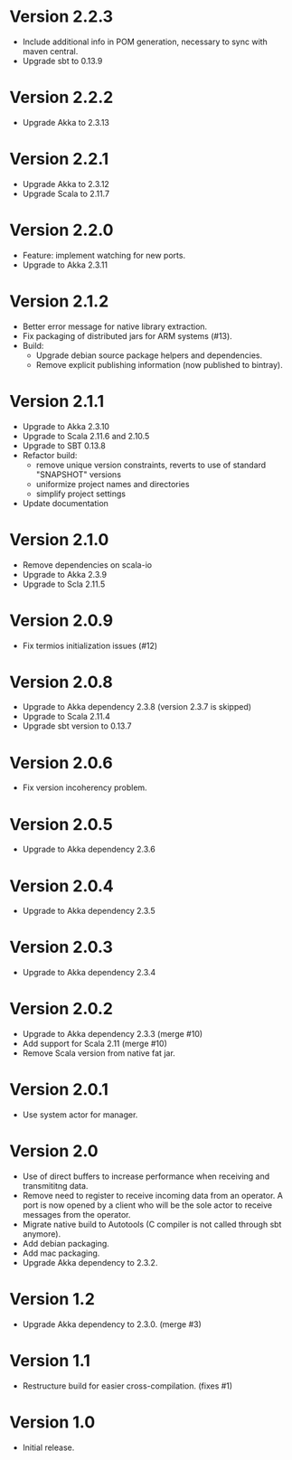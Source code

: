 # Version 2.2.3
- Include additional info in POM generation, necessary to sync with maven central.
- Upgrade sbt to 0.13.9

# Version 2.2.2
- Upgrade Akka to 2.3.13

# Version 2.2.1
- Upgrade Akka to 2.3.12
- Upgrade Scala to 2.11.7

# Version 2.2.0
- Feature: implement watching for new ports.
- Upgrade to Akka 2.3.11

# Version 2.1.2
- Better error message for native library extraction.
- Fix packaging of distributed jars for ARM systems (#13).
- Build:
    - Upgrade debian source package helpers and dependencies.
    - Remove explicit publishing information (now published to bintray).

# Version 2.1.1
- Upgrade to Akka 2.3.10
- Upgrade to Scala 2.11.6 and 2.10.5
- Upgrade to SBT 0.13.8
- Refactor build:
    - remove unique version constraints, reverts to use of standard "SNAPSHOT" versions
    - uniformize project names and directories
	- simplify project settings
- Update documentation

# Version 2.1.0
- Remove dependencies on scala-io
- Upgrade to Akka 2.3.9
- Upgrade to Scla 2.11.5

# Version 2.0.9
- Fix termios initialization issues (#12)

# Version 2.0.8
- Upgrade to Akka dependency 2.3.8 (version 2.3.7 is skipped)
- Upgrade to Scala 2.11.4
- Upgrade sbt version to 0.13.7

# Version 2.0.6
- Fix version incoherency problem.

# Version 2.0.5
- Upgrade to Akka dependency 2.3.6

# Version 2.0.4
- Upgrade to Akka dependency 2.3.5

# Version 2.0.3
- Upgrade to Akka dependency 2.3.4

# Version 2.0.2
- Upgrade to Akka dependency 2.3.3 (merge #10)
- Add support for Scala 2.11 (merge #10)
- Remove Scala version from native fat jar.

# Version 2.0.1
- Use system actor for manager.

# Version 2.0
- Use of direct buffers to increase performance when receiving and transmititng data.
- Remove need to register to receive incoming data from an operator. A port is now opened by a client who will be the sole actor to receive messages from the operator.
- Migrate native build to Autotools (C compiler is not called through sbt anymore).
- Add debian packaging.
- Add mac packaging.
- Upgrade Akka dependency to 2.3.2.

# Version 1.2
- Upgrade Akka dependency to 2.3.0. (merge #3)

# Version 1.1
- Restructure build for easier cross-compilation. (fixes #1)

# Version 1.0
- Initial release.
